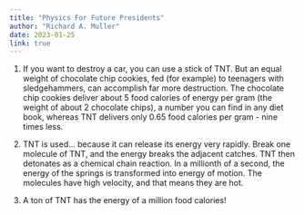 ```yaml
---
title: "Physics For Future Presidents"
author: "Richard A. Muller"
date: 2023-01-25
link: true
---
```


1. If you want to destroy a car, you can use a stick of TNT. But an equal weight of chocolate chip cookies, fed (for example) to teenagers with sledgehammers, can accomplish far more destruction. The chocolate chip cookies deliver about 5 food calories of energy per gram (the weight of about 2 chocolate chips), a number you can find in any diet book, whereas TNT delivers only 0.65 food calories per gram - nine times less.

2. TNT is used... because it can release its energy very rapidly. Break one molecule of TNT, and the energy breaks the adjacent catches. TNT then detonates as a chemical chain reaction. In a millionth of a second, the energy of the springs is transformed into energy of motion. The molecules have high velocity, and that means they are hot.

3. A ton of TNT has the energy of a million food calories!
